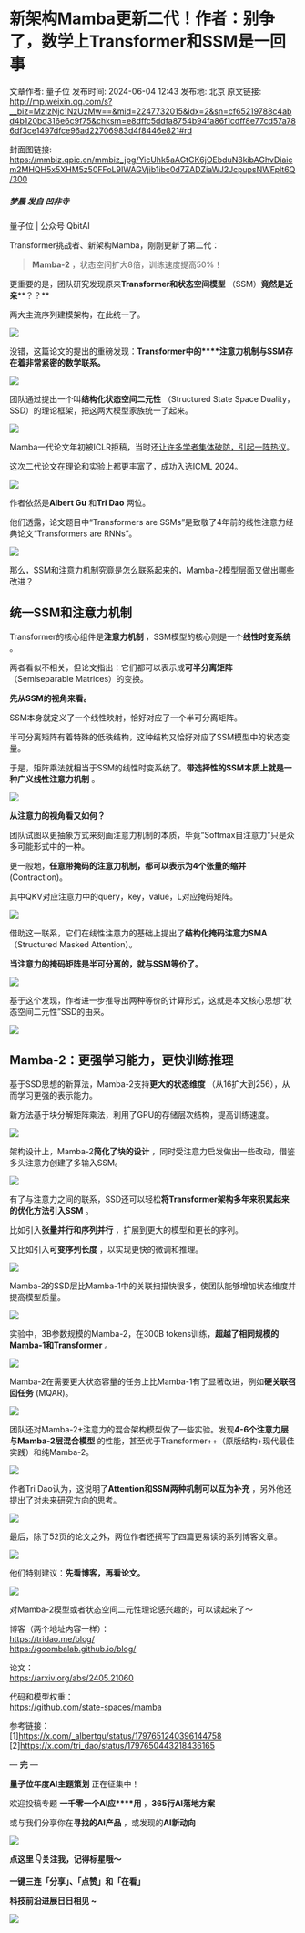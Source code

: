 # 新架构Mamba更新二代！作者：别争了，数学上Transformer和SSM是一回事

文章作者: 量子位
发布时间: 2024-06-04 12:43
发布地: 北京
原文链接: http://mp.weixin.qq.com/s?__biz=MzIzNjc1NzUzMw==&mid=2247732015&idx=2&sn=cf65219788c4abd4b120bd316e6c9f75&chksm=e8dffc5ddfa8754b94fa86f1cdff8e77cd57a786df3ce1497dfce96ad22706983d4f8446e821#rd

封面图链接: https://mmbiz.qpic.cn/mmbiz_jpg/YicUhk5aAGtCK6jOEbduN8kibAGhvDiaicm2MHQH5x5XHM5z50FFoL9IWAGVjib1ibc0d7ZADZiaWJ2JcpupsNWFplt6Q/300

##### 梦晨 发自 凹非寺  
量子位 | 公众号 QbitAI

Transformer挑战者、新架构Mamba，刚刚更新了第二代：

> **Mamba-2** ，状态空间扩大8倍，训练速度提高50%！

更重要的是，团队研究发现原来**Transformer和状态空间模型** （SSM）**竟然是近亲****？？** ‍

两大主流序列建模架构，在此统一了。

![](https://mmbiz.qpic.cn/mmbiz_png/YicUhk5aAGtCK6jOEbduN8kibAGhvDiaicm2Uc5wGrmy7fUc6cH8pS4yDPRb4zZ3r4tR8MPlX1wVcxX82qrQMwh08w/640?wx_fmt=png&from=appmsg)

没错，这篇论文的提出的重磅发现：**Transformer中的****注意力机制与SSM存在着非常紧密的数学联系。**

![](https://mmbiz.qpic.cn/mmbiz_png/YicUhk5aAGtCK6jOEbduN8kibAGhvDiaicm2K74oAFDzSfsTljSWePuiaXUk0GMc0sQI50pRZXWEy8FjApKKjS2V1ng/640?wx_fmt=png&from=appmsg)

团队通过提出一个叫**结构化状态空间二元性** （Structured State Space
Duality，SSD）的理论框架，把这两大模型家族统一了起来。

![](https://mmbiz.qpic.cn/mmbiz_png/YicUhk5aAGtCK6jOEbduN8kibAGhvDiaicm2nXiakic7V9knOibysvicrGzhff6MU8kiaibC1fjOJVEYQyGlXlicLGeE2lWjg/640?wx_fmt=png&from=appmsg)

Mamba一代论文年初被ICLR拒稿，当时还[让许多学者集体破防，引起一阵热议](http://mp.weixin.qq.com/s?__biz=MzIzNjc1NzUzMw==&mid=2247714782&idx=3&sn=c7b031a33c8b27b89c53e0a8483be266&chksm=e8df30acdfa8b9ba661f2ae3e1d03b4d8fcb101404323049cdf86abdc259bc4a1eff170bc6c2&scene=21#wechat_redirect)。

这次二代论文在理论和实验上都更丰富了，成功入选ICML 2024。

![](https://mmbiz.qpic.cn/mmbiz_png/YicUhk5aAGtCK6jOEbduN8kibAGhvDiaicm2zOnm5zEiblcDTySAHFIiahRAuS5IEEk4VAmY0EoWK5Tm6aj7fcicoSCGg/640?wx_fmt=png&from=appmsg)

作者依然是**Albert Gu** 和**Tri Dao** 两位。

他们透露，论文题目中“Transformers are SSMs”是致敬了4年前的线性注意力经典论文“Transformers are RNNs”。  

![](https://mmbiz.qpic.cn/mmbiz_png/YicUhk5aAGtCK6jOEbduN8kibAGhvDiaicm2NZVhsYibvfMt9ONt9qA9XRwnib1PI1P9bJpBx8tWqcIfQc1aMHxCkpXA/640?wx_fmt=png&from=appmsg)

那么，SSM和注意力机制究竟是怎么联系起来的，Mamba-2模型层面又做出哪些改进？

## 统一SSM和注意力机制

Transformer的核心组件是**注意力机制** ，SSM模型的核心则是一个**线性时变系统** 。

两者看似不相关，但论文指出：它们都可以表示成**可半分离矩阵** （Semiseparable Matrices）的变换。

**先从SSM的视角来看。**

SSM本身就定义了一个线性映射，恰好对应了一个半可分离矩阵。

半可分离矩阵有着特殊的低秩结构，这种结构又恰好对应了SSM模型中的状态变量。

于是，矩阵乘法就相当于SSM的线性时变系统了。**带选择性的SSM本质上就是一种广义线性注意力机制** 。

![](https://mmbiz.qpic.cn/mmbiz_png/YicUhk5aAGtCK6jOEbduN8kibAGhvDiaicm2ZBibIM6OS7a4oHOatPCCfLwibx35SEerz1rjCI4IWclTbhTMdJCbsmwg/640?wx_fmt=png&from=appmsg)

**从注意力的视角看又如何？**

团队试图以更抽象方式来刻画注意力机制的本质，毕竟“Softmax自注意力”只是众多可能形式中的一种。

更一般地，**任意带掩码的注意力机制，都可以表示为4个张量的缩并**(Contraction)。

其中QKV对应注意力中的query，key，value，L对应掩码矩阵。

![](https://mmbiz.qpic.cn/mmbiz_png/YicUhk5aAGtCK6jOEbduN8kibAGhvDiaicm2KM2LqD6mu40AzOKPTo6un4veXfEkMr4DfTp7viaVW8JWNo6l7ib07STw/640?wx_fmt=png&from=appmsg)

借助这一联系，它们在线性注意力的基础上提出了**结构化掩码注意力SMA** （Structured Masked Attention）。

**当注意力的掩码矩阵是半可分离的，就与SSM等价了。**

![](https://mmbiz.qpic.cn/mmbiz_png/YicUhk5aAGtCK6jOEbduN8kibAGhvDiaicm2M0f7yeZCHJfjBxDIqVsyNYBtxNfeuq5eBNCA3wAiaSz17ZwcdVyL8ww/640?wx_fmt=png&from=appmsg)

基于这个发现，作者进一步推导出两种等价的计算形式，这就是本文核心思想”状态空间二元性”SSD的由来。

![](https://mmbiz.qpic.cn/mmbiz_png/YicUhk5aAGtCK6jOEbduN8kibAGhvDiaicm2TyV7j0SZNjHyp6u9ZyaHkia7C9VVm3eiaibQ0yKOplrNOaVAt11psO8cg/640?wx_fmt=png&from=appmsg)

## Mamba-2：更强学习能力，更快训练推理

基于SSD思想的新算法，Mamba-2支持**更大的状态维度** （从16扩大到256），从而学习更强的表示能力。

新方法基于块分解矩阵乘法，利用了GPU的存储层次结构，提高训练速度。

![](https://mmbiz.qpic.cn/mmbiz_png/YicUhk5aAGtCK6jOEbduN8kibAGhvDiaicm2mEWsGGXOZiclIFWL4gOGsApJeZuicwDmptdK9ZXrPguDialscjppE2VBA/640?wx_fmt=png&from=appmsg)

架构设计上，Mamba-2**简化了块的设计** ，同时受注意力启发做出一些改动，借鉴多头注意力创建了多输入SSM。

![](https://mmbiz.qpic.cn/mmbiz_png/YicUhk5aAGtCK6jOEbduN8kibAGhvDiaicm2NZx7JlJdvXT8b9xcw6Dsd4cTUs1U4nDVT5GH84IgG94RZvJNs7Mibdg/640?wx_fmt=png&from=appmsg)

有了与注意力之间的联系，SSD还可以轻松**将Transformer架构多年来积累起来的优化方法引入SSM** 。

比如引入**张量并行和序列并行** ，扩展到更大的模型和更长的序列。

又比如引入**可变序列长度** ，以实现更快的微调和推理。

![](https://mmbiz.qpic.cn/mmbiz_png/YicUhk5aAGtCK6jOEbduN8kibAGhvDiaicm23DrQspwSiaAZ7XNKcf6IRhyichapYwtgG4TQBruRM5FqLlMbnZxeC38Q/640?wx_fmt=png&from=appmsg)

Mamba-2的SSD层比Mamba-1中的关联扫描快很多，使团队能够增加状态维度并提高模型质量。

![](https://mmbiz.qpic.cn/mmbiz_png/YicUhk5aAGtCK6jOEbduN8kibAGhvDiaicm2k5D2LdCuXmJiagl0xibg0l5Myj3txjW861reFTOJbf5spkmlxORW6A7w/640?wx_fmt=png&from=appmsg)

实验中，3B参数规模的Mamba-2，在300B tokens训练，**超越了相同规模的Mamba-1和Transformer** 。

![](https://mmbiz.qpic.cn/mmbiz_png/YicUhk5aAGtCK6jOEbduN8kibAGhvDiaicm2LErPCjdIThoIGHCtKl2ibwiaHOpFCGBBViazpQCKyHF7Ce5MzpsAaNqeg/640?wx_fmt=png&from=appmsg)

Mamba-2在需要更大状态容量的任务上比Mamba-1有了显著改进，例如**硬关联召回任务** (MQAR)。

![](https://mmbiz.qpic.cn/mmbiz_png/YicUhk5aAGtCK6jOEbduN8kibAGhvDiaicm2Vz48RbKGwFiaIEkymbZref2JXwGf4o41qvXYs5BGVpV0TGiaHQboWolQ/640?wx_fmt=png&from=appmsg)

团队还对Mamba-2+注意力的混合架构模型做了一些实验。发现**4-6个注意力层与Mamba-2层混合模型**
的性能，甚至优于Transformer++（原版结构+现代最佳实践）和纯Mamba-2。

![](https://mmbiz.qpic.cn/mmbiz_png/YicUhk5aAGtCK6jOEbduN8kibAGhvDiaicm2iaQbgkKPaIEY2S1OlqGYuTxDSm6pyALnwbW5qTv9SnZr6sF6aPIRkjg/640?wx_fmt=png&from=appmsg)

作者Tri Dao认为，这说明了**Attention和SSM两种机制可以互为补充** ，另外他还提出了对未来研究方向的思考。

![](https://mmbiz.qpic.cn/mmbiz_png/YicUhk5aAGtCK6jOEbduN8kibAGhvDiaicm2AYpmx4vCRdSaUyevdps2HFk3lKVqfbaNryic3nhB5tDbzcWypzLEYiaw/640?wx_fmt=png&from=appmsg)

最后，除了52页的论文之外，两位作者还撰写了四篇更易读的系列博客文章。

![](https://mmbiz.qpic.cn/mmbiz_png/YicUhk5aAGtCK6jOEbduN8kibAGhvDiaicm2VeAhXl0uW5spy78yorwd61Wd034q6WAk6r8y4gpfOYkLW5Mx9LbzKg/640?wx_fmt=png&from=appmsg)

他们特别建议：**先看博客，再看论文。**

![](https://mmbiz.qpic.cn/mmbiz_png/YicUhk5aAGtCK6jOEbduN8kibAGhvDiaicm2bHM0ymdPbiaY3ZssmZo38W9k1xPagicQhBqsmUzxic0aictLMNYA5NeViag/640?wx_fmt=png&from=appmsg)

对Mamba-2模型或者状态空间二元性理论感兴趣的，可以读起来了～

博客（两个地址内容一样）：  
https://tridao.me/blog/  
https://goombalab.github.io/blog/

论文：  
https://arxiv.org/abs/2405.21060

代码和模型权重：  
https://github.com/state-spaces/mamba

参考链接：  
[1]https://x.com/_albertgu/status/1797651240396144758  
[2]https://x.com/tri_dao/status/1797650443218436165

— **完** —

**量子位年度AI主题策划** 正在征集中！

欢迎投稿专题 **一千零一个AI应****用** ，**365行AI落地方案**

或与我们分享你在**寻找的AI产品** ，或发现的**AI新动向**

![](https://mmbiz.qpic.cn/mmbiz_png/YicUhk5aAGtDpTavEwUl8aOlFLGHaPnaKXJcMUeJtGXVLliac6P6XxYHIKhnz0NPUgVvlrXAvJC33ibh8aYDdyudA/640?wx_fmt=png&from=appmsg)

  

**点这里 👇关注我，记得标星哦～**

**一键三连「分享」、「点赞」和「在看」**

**科技前沿进展日日相见 ~**

![](https://mmbiz.qpic.cn/mmbiz_svg/g9RQicMD01M0tYoRQT2cMQRmPS5ZDyrrfzeksiay90KaDzlGBH61icqHxmgFKfvfXtVuwTHV740CDLAaXU1LIfZyoJEpYKcRIiaE/640?wx_fmt=svg)

